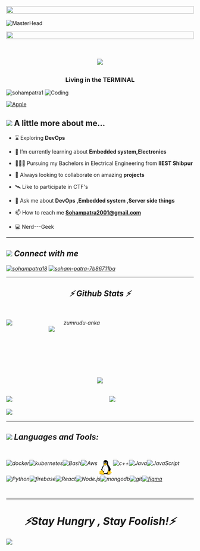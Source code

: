 

<!--
**Sohampatra1/Sohampatra1** is a ✨ _special_ ✨ repository because its `README.md` (this file) appears on your GitHub profile.

Here are some ideas to get you started:

- 🔭 I’m currently working on ...
- 🌱 I’m currently learning ...
- 👯 I’m looking to collaborate on ...
- 🤔 I’m looking for help with ...
- 💬 Ask me about ...
- 📫 How to reach me: ...
- 😄 Pronouns: ...
- ⚡ Fun fact: ...
-->


<img src="https://i.imgur.com/dBaSKWF.gif" height="20" width="100%">



<!--   ![MasterHead](https://miro.medium.com/max/1400/1*mqv03KrlG5LK2XU1uV4LJg.gif). -->

![MasterHead](https://github.com/amandewatnitrr/amandewatnitrr/blob/c0e0a8a3090a27073acfd6e729a094cfc3e10c55/header_.png)



<img src="https://i.imgur.com/dBaSKWF.gif" height="20" width="100%">

<h1 align="center">
  <a href="https://git.io/typing-svg">
    <img src="https://readme-typing-svg.herokuapp.com/?lines=Hello,+There!+👋;This+is+Soham+Patra;Nice+to+meet+you!&center=true&size=35">
  </a>
</h1>





<!--  <h1 align="center">Hi 👋, I'm Soham Patra</h1>. -->

<h3 align="center">Living in the TERMINAL</h3>
<img align="right" alt="Coding" width="400" src="https://camo.githubusercontent.com/410dd0b1b800cd1e13965237beee2a32474be978/68747470733a2f2f6d656469612e67697068792e636f6d2f6d656469612f4d3967624264396e6244724f5475314d71782f67697068792e676966">

<p align="left"> <img src="https://komarev.com/ghpvc/?username=sohampatra1&label=Profile%20views&color=0e75b6&style=flat" alt="sohampatra1" /> 

 <!-- <a href="https://twitter.com/sohampatra18" target="blank"><img src="https://img.shields.io/twitter/follow/sohampatra18?logo=twitter&style=for-the-badge" alt="sohampatra18" /></a> </p> -->




[![Apple](https://img.shields.io/badge/Apple-MacBook_Air_M1-999999?style=for-the-badge&logo=apple&logoColor=white)]()
<br>

## <img src="https://media.giphy.com/media/VgCDAzcKvsR6OM0uWg/giphy.gif" width="50"> A little more about me...  

- ⌛️ Exploring **DevOps**

- 🌱 I’m currently learning about **Embedded system,Electronics**

- 🧑🏻‍🎓 Pursuing my Bachelors in Electrical Engineering from **IIEST Shibpur**

- 👯 Always looking to collaborate on amazing **projects**

- 🛰 Like to participate in CTF's

- 💬 Ask me about **DevOps ,Embedded system ,Server side things**

- 📫 How to reach me **Sohampatra2001@gmail.com**

- 💻 Nerd---Geek






<hr>

## <img src="https://media.giphy.com/media/LnQjpWaON8nhr21vNW/giphy.gif" width="45"> <em><b>Connect with me</b>

<!-- <h3 align="left">Connect with me:</h3> -->

<p align="left">
<a href="https://twitter.com/sohampatra18" target="blank"><img align="center" src="https://raw.githubusercontent.com/rahuldkjain/github-profile-readme-generator/master/src/images/icons/Social/twitter.svg" alt="sohampatra18" height="30" width="40" /></a>
<a href="https://linkedin.com/in/soham-patra-7b86711ba" target="blank"><img align="center" src="https://raw.githubusercontent.com/rahuldkjain/github-profile-readme-generator/master/src/images/icons/Social/linked-in-alt.svg" alt="soham-patra-7b86711ba" height="30" width="40" /></a>
</p>






<hr>

<h2 align="center">⚡ Github Stats ⚡</h2>
<br>
<p align=center>
  <div align=center>
    <a href="https://github.com/sohampatra1/github-readme-streak-stats" title="Go to Source">
      <img align="left" width=390 src="https://github-readme-streak-stats.herokuapp.com/?user=sohampatra1&theme=react&border=61dafb&hide_border=true" alt="zumrudu-anka" />
    </a>
    <a href="https://github.com/anuraghazra/github-readme-stats" title="Go to Source">
      <img align="right" width=390 src="https://github-readme-stats.vercel.app/api?username=sohampatra1&show_icons=true&theme=react&border_color=61dafb&hide_border=true" />
    </a>
  </div>
  <br><br><br><br><br><br><br><br><br>
  <div align=center>
    <a href="https://github.com/anuraghazra/github-readme-stats">
      <img width=325 align="center" src="https://github-readme-stats.vercel.app/api/top-langs/?username=sohampatra1&hide=c%23,powershell,Mathematica,Ruby,Objective-C,Objective-C%2b%2b,Cuda&title_color=61dafb&text_color=ffffff&icon_color=61dafb&bg_color=20232a&langs_count=8&layout=compact&border_color=61dafb&hide_border=true" />
    </a>
  </div>
  <br>
  <br>
  
  <img align="right" width=45% src="https://leetcode-stats.vercel.app/api?username=Soham007&theme=Dark" />
  <img align="left" width=45% src="https://leetcode.card.workers.dev/Soham007?theme=dark&font=source_code_pro_border=true&extension=null" />
  <br>
  <br>
  
  <img src="https://activity-graph.herokuapp.com/graph?username=sohampatra1&theme=react-dark&bg_color=20232a&hide_border=true" width="100%"/>
  
  
  
  
</p>


<!--![LeetCode Stats](https://leetcode.card.workers.dev/Soham007?theme=dark&font=source_code_pro&extension=null)-->
<!--![Soham Patra's LeetCode Stats](https://leetcode-stats.vercel.app/api?username=Soham007&theme=Dark) -->


<!--<img align="right" width=390 src="https://leetcode-stats.vercel.app/api?username=Soham007&theme=Dark" />
<img align="left" width=390 src="https://leetcode.card.workers.dev/Soham007?theme=dark&font=source_code_pro&extension=null" /> -->

<hr>










<!-- <h2 align="left"> <img src="https://github.com/ritik307/ritik307/blob/main/images/laptop.gif" width="45"> Languages and Tools:  </h2>
<br> -->

<h2 align="left"> <img src="https://camo.githubusercontent.com/63371d36886ee658f5a97401f393e1ab1684b2fd3de674b8f5efc7d410b2a3d0/68747470733a2f2f6d656469612e67697068792e636f6d2f6d656469612f57556c706c634d704f43456d5447427442572f67697068792e676966" width="45"> Languages and Tools:  </h2>
<br>


<a href="https://www.docker.com" target="_blank"><img align="left" alt="docker" height ="42px" src="https://github.com/rahul-jha98/README_icons/blob/main/language_and_tools/square/docker/docker.svg"></a>


<a href="https://kubernetes.io/" target="_blank"><img align="left" alt="kubernetes" height ="42px" src="https://github.com/rahul-jha98/README_icons/blob/main/language_and_tools/square/kubernetes/kubernetes.svg"></a>



<!--<a href="https://pytorch.org/" target="_blank"> <img align="left" src="https://raw.githubusercontent.com/rahul-jha98/github_readme_icons/main/language_and_tools/square/pytorch/pytorch.svg" alt="pytorch" height="42px"/> </a> -->

<a href="https://en.wikipedia.org/wiki/Bash_(Unix_shell)" target="_blank"><img align="left" alt="Bash" height ="42px" src="https://github.com/rahul-jha98/README_icons/blob/main/language_and_tools/square/bash/bash-colored.svg"></a>



<a href="https://aws.amazon.com/" target="_blank"><img align="left" alt="Aws" height ="42px" src="https://github.com/rahul-jha98/README_icons/blob/main/language_and_tools/square/aws/aws.svg"></a>



<a href="https://www.linux.org/" target="_blank"><img align="left" alt="Linux" height ="42px" src="https://github.com/danilobbezerra/danilobbezerra/blob/main/imagens/linux.png"></a>






<!--<a href="https://www.tensorflow.org" target="_blank"> <img align="left" src="https://raw.githubusercontent.com/rahul-jha98/github_readme_icons/main/language_and_tools/square/tensorflow/tensorflow.svg" alt="tensorflow" height="42px"/> </a> -->


<a href="https://isocpp.org/" target="_blank"> <img align="left" alt="c++" height ="42px" src="https://github.com/rahul-jha98/README_icons/blob/main/language_and_tools/square/c%2B%2B/c%2B%2B.svg"> </a>

<a href="https://www.java.com" target="_blank"><img align="left" alt="Java" height ="42px" src="https://raw.githubusercontent.com/rahul-jha98/github_readme_icons/main/language_and_tools/square/java/java.svg"></a>

<a href="https://developer.mozilla.org/en-US/docs/Web/JavaScript" target="_blank"> <img align="left" alt="JavaScript" height ="42px"  src="https://raw.githubusercontent.com/rahul-jha98/github_readme_icons/main/language_and_tools/square/javascript/javascript.svg"> </a>




<a href="https://www.python.org" target="_blank"><img align="left" alt="Python" height ="42px" src="https://raw.githubusercontent.com/rahul-jha98/github_readme_icons/main/language_and_tools/square/python/python.svg"></a>



<a href="https://firebase.google.com/" target="_blank"> <img align="left" src="https://raw.githubusercontent.com/rahul-jha98/github_readme_icons/main/language_and_tools/square/firebase/firebase.svg" alt="firebase" height ="42px"/> </a>


<!-- <a href="https://www.typescriptlang.org/" target="_blank"><img align="left" alt="Typescirpt" height ="42px" src="https://raw.githubusercontent.com/rahul-jha98/github_readme_icons/main/language_and_tools/square/typescript/typescript.svg"></a> -->

<a href="https://reactjs.org/" target="_blank"> <img align="left" alt="React" height ="42px" src="https://raw.githubusercontent.com/rahul-jha98/github_readme_icons/main/language_and_tools/square/react/react.svg"></a>

<a href="https://nodejs.org" target="_blank"><img align="left" alt="Node.js" height ="42px" src="https://raw.githubusercontent.com/dustin100/dustin100/master/assests/nodejs-original.svg"></a>


<a href="https://www.mongodb.com/" target="_blank"><img align="left" alt="mongodb" height ="42px" src="https://raw.githubusercontent.com/dustin100/dustin100/master/assests/mongodb-original.svg"></a>

<a href="https://git-scm.com/" target="_blank"> <img src="https://raw.githubusercontent.com/rahul-jha98/github_readme_icons/main/language_and_tools/square/git-scm/git-scm.svg" align="left" alt="git" height='42px'/> </a>

<a href="https://www.figma.com/" target="_blank"> <img src="https://raw.githubusercontent.com/rahul-jha98/github_readme_icons/main/language_and_tools/square/figma/figma.svg" alt="figma" height='42px'/> </a>

<br>













<hr>

</p>

<h1 align='center'>⚡️<i>Stay Hungry , Stay Foolish!</i>⚡️</h1>


<!-- <p align="center">
        <img src="https://raw.githubusercontent.com/mayhemantt/mayhemantt/Update/svg/Bottom.svg" alt="Github Stats" />
</p> -->













<img src="https://raw.githubusercontent.com/trinib/trinib/main/.images/footer.svg" width="100%">
<!--⚽️ACTIVITY / 🌐WEBSITE: https://github.com/Readme-Workflows/recent-activity -->
<!--RECENT_ACTIVITY:start-->
<!--RECENT_ACTIVITY:end-->
<p align="right">

  
